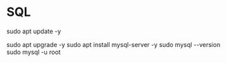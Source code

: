 # SQL

sudo apt update -y

sudo apt upgrade -y
sudo apt install mysql-server -y
sudo mysql --version
sudo mysql -u root
